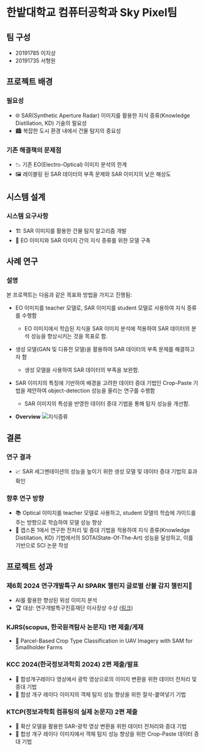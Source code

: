# 한밭대학교 컴퓨터공학과 Sky Pixel팀

## 팀 구성
- 20191785 이지상
- 20191735 서형원

## 프로젝트 배경

### 필요성
- 🌐 SAR(Synthetic Aperture Radar) 이미지를 활용한 지식 증류(Knowledge Distillation, KD) 기술의 필요성
- 🏙️ 복잡한 도시 환경 내에서 건물 탐지의 중요성

### 기존 해결책의 문제점
- 📉 기존 EO(Electro-Optical) 이미지 분석의 한계
- 🖼️ 레이블링 된 SAR 데이터의 부족 문제와 SAR 이미지의 낮은 해상도

## 시스템 설계

### 시스템 요구사항
- 🏗️ SAR 이미지를 활용한 건물 탐지 알고리즘 개발
- 🧠 EO 이미지와 SAR 이미지 간의 지식 증류를 위한 모델 구축

## 사례 연구

### 설명
본 프로젝트는 다음과 같은 목표와 방법을 가지고 진행됨:

- EO 이미지를 teacher 모델로, SAR 이미지를 student 모델로 사용하여 지식 증류를 수행함
  - EO 이미지에서 학습된 지식을 SAR 이미지 분석에 적용하여 SAR 데이터의 분석 성능을 향상시키는 것을 목표로 함.

- 생성 모델(GAN 및 디퓨전 모델)을 활용하여 SAR 데이터의 부족 문제를 해결하고자 함
  - 생성 모델을 사용하여 SAR 데이터의 부족을 보완함.

- SAR 이미지의 특징에 기반하여 배경을 고려한 데이터 증대 기법인 Crop-Paste 기법을 제안하여 object-detection 성능을 올리는 연구를 수행함
  - SAR 이미지의 특성을 반영한 데이터 증대 기법을 통해 탐지 성능을 개선함.

- **Overview**
  ![지식증류](https://github.com/HBNU-SWUNIV/come-capstone24-skypixel/assets/98447471/69dbab16-bb39-45d1-9507-d14ec636df40)
  
## 결론

### 연구 결과
- 📈 SAR 세그멘테이션의 성능을 높이기 위한 생성 모델 및 데이터 증대 기법의 효과 확인

### 향후 연구 방향
- 📚 Optical 이미지를 teacher 모델로 사용하고, student 모델의 학습에 가이드를 주는 방향으로 학습하여 모델 성능 향상
- 📝 캡스톤 1에서 연구한 전처리 및 증대 기법을 적용하여 지식 증류(Knowledge Distillation, KD) 기법에서의 SOTA(State-Of-The-Art) 성능을 달성하고, 이를 기반으로 SCI 논문 작성

## 프로젝트 성과

### 제6회 2024 연구개발특구 AI SPARK 챌린지 글로벌 산불 감지 챌린지🌋
- AI를 활용한 향상된 위성 이미지 분석
- 🏆 대상: 연구개발특구진흥재단 이사장상 수상 ([링크](https://aifactory.space/task/2723/overview))

### KJRS(scopus, 한국원격탐사 논문지) 1편 제출/게재
- 📝 Parcel-Based Crop Type Classification in UAV Imagery with SAM for Smallholder Farms

### KCC 2024(한국정보과학회 2024) 2편 제출/발표
- 📝 합성개구레이다 영상에서 광학 영상으로의 이미지 변환을 위한 데이터 전처리 및 증대 기법
- 📝 합성 개구 레이다 이미지의 객체 탐지 성능 향상을 위한 절삭-붙여넣기 기법

### KTCP(정보과학회 컴퓨팅의 실제 논문지) 2편 제출
- 📝 확산 모델을 활용한 SAR-광학 영상 변환을 위한 데이터 전처리와 증대 기법
- 📝 합성 개구 레이다 이미지에서 객체 탐지 성능 향상을 위한 Crop-Paste 데이터 증대 기법


